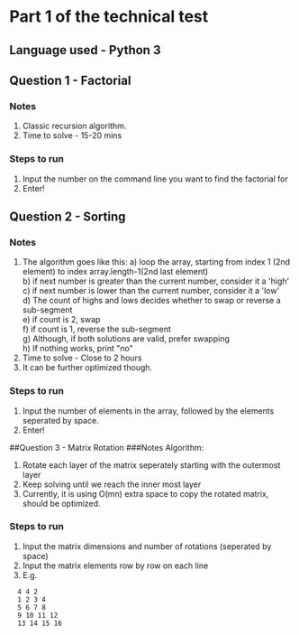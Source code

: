 # Part 1 of the technical test

## Language used - Python 3
## Question 1 - Factorial
### Notes
1. Classic recursion algorithm.
2. Time to solve - 15-20 mins

### Steps to run
1. Input the number on the command line you want to find the factorial for  
2. Enter!

## Question 2 - Sorting
### Notes
1. The algorithm goes like this:
  a) loop the array, starting from index 1 (2nd element) to index array.length-1(2nd last element)  
  b) if next number is greater than the current number, consider it a 'high'  
  c) if next number is lower than the current number, consider it a 'low'  
  d) The count of highs and lows decides whether to swap or reverse a sub-segment  
  e) if count is 2, swap  
  f) if count is 1, reverse the sub-segment  
  g) Although, if both solutions are valid, prefer swapping  
  h) If nothing works, print "no"  
2. Time to solve - Close to 2 hours  
3. It can be further optimized though.  

### Steps to run
1. Input the number of elements in the array, followed by the elements seperated by space.  
2. Enter!

##Question 3 - Matrix Rotation
###Notes
Algorithm:  
1. Rotate each layer of the matrix seperately starting with the outermost layer  
2. Keep solving until we reach the inner most layer
3. Currently, it is using O(mn) extra space to copy the rotated matrix, should be optimized.

### Steps to run
1. Input the matrix dimensions and number of rotations (seperated by space)
2. Input the matrix elements row by row on each line
3. E.g.  
```
  4 4 2
  1 2 3 4
  5 6 7 8
  9 10 11 12
  13 14 15 16
```
